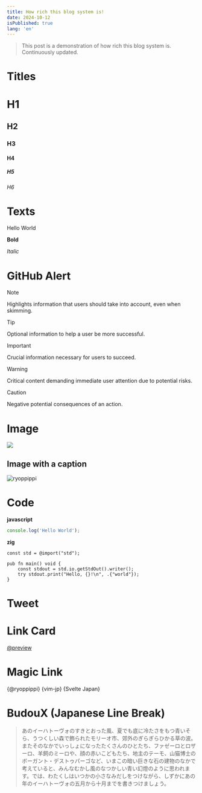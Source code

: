 ```yaml
---
title: How rich this blog system is!
date: 2024-10-12
isPublished: true
lang: 'en'
---
```


> This post is a demonstration of how rich this blog system is. Continuously updated.

# Titles

# H1

## H2

### H3

#### H4

##### H5

###### H6

# Texts

Hello World

**Bold**

_Italic_

# GitHub Alert

> [!NOTE]
> Highlights information that users should take into account, even when skimming.

> [!TIP]
> Optional information to help a user be more successful.

> [!IMPORTANT]
> Crucial information necessary for users to succeed.

> [!WARNING]
> Critical content demanding immediate user attention due to potential risks.

> [!CAUTION]
> Negative potential consequences of an action.

# Image

![](https://ryoppippi.com/ryoppippi.jpg)

## Image with a caption

![ryoppippi](https://ryoppippi.com/ryoppippi.jpg 'my avatar')

# Code

**javascript**

```javascript
console.log('Hello World');
```

**zig**

```zig
const std = @import("std");

pub fn main() void {
    const stdout = std.io.getStdOut().writer();
    try stdout.print("Hello, {}!\n", .{"world"});
}
```

# Tweet

<div>
  <SvelteTweet tweet={__TWEET_1844335472719561111}/>
</div>

# Link Card

[@preview](https://ryoppippi.com/blog/22024-09-29)

# Magic Link

{@ryoppippi} {vim-jp} {Svelte Japan}

# BudouX (Japanese Line Break)

> あのイーハトーヴォのすきとおった風、夏でも底に冷たさをもつ青いそら、うつくしい森で飾られたモリーオ市、郊外のぎらぎらひかる草の波。
> またそのなかでいっしょになったたくさんのひとたち、ファゼーロとロザーロ、羊飼のミーロや、顔の赤いこどもたち、地主のテーモ、山猫博士のボーガント・デストゥパーゴなど、いまこの暗い巨きな石の建物のなかで考えていると、みんなむかし風のなつかしい青い幻燈のように思われます。では、わたくしはいつかの小さなみだしをつけながら、しずかにあの年のイーハトーヴォの五月から十月までを書きつけましょう。

